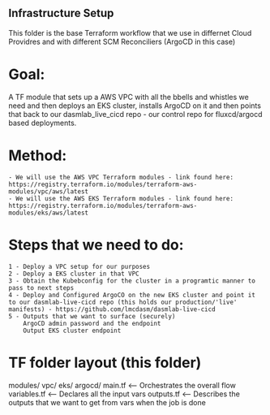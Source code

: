 ## Infrastructure Setup

This folder is the base Terraform workflow that we use in differnet Cloud Providres and with different SCM Reconciliers (ArgoCD in this case)


# Goal: 
A TF module that sets up a AWS VPC with all the bbells and whistles we need and then deploys an EKS cluster, installs ArgoCD on it and then points that back to our dasmlab_live_cicd repo - our control repo for fluxcd/argocd based deployments.


# Method:
	- We will use the AWS VPC Terraform modules - link found here: https://registry.terraform.io/modules/terraform-aws-modules/vpc/aws/latest
	- We will use the AWS EKS Terraform modules - link found here: https://registry.terraform.io/modules/terraform-aws-modules/eks/aws/latest

# Steps that we need to do:

	1 - Deploy a VPC setup for our purposes
	2 - Deploy a EKS cluster in that VPC 
	3 - Obtain the Kubebconfig for the cluster in a programtic manner to pass to next steps
	4 - Deploy and Configured ArgoCO on the new EKS cluster and point it to our dasmlab-live-cicd repo (this holds our production/'live' manifests) - https://github.com/lmcdasm/dasmlab-live-cicd
	5 - Outputs that we want to surface (securely)
		ArgoCD admin password and the endpoint
		Output EKS cluster endpoint
		
		
# TF folder layout (this folder)

modules/
  vpc/
  eks/
  argocd/
main.tf       <-- Orchestrates the overall flow
variables.tf  <-- Declares all the input vars
outputs.tf    <-- Describes the outputs that we want to get from vars when the job is done

